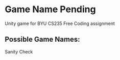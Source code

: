 # Game Name Pending
Unity game for BYU CS235 Free Coding assignment

## Possible Game Names:
Sanity Check
